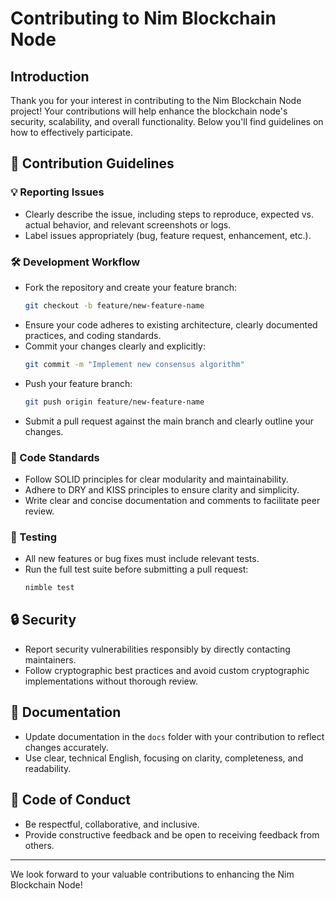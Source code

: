 # Contributing to Nim Blockchain Node

## Introduction
Thank you for your interest in contributing to the Nim Blockchain Node project! Your contributions will help enhance the blockchain node's security, scalability, and overall functionality. Below you'll find guidelines on how to effectively participate.

## 🚧 Contribution Guidelines

### 💡 Reporting Issues
- Clearly describe the issue, including steps to reproduce, expected vs. actual behavior, and relevant screenshots or logs.
- Label issues appropriately (bug, feature request, enhancement, etc.).

### 🛠️ Development Workflow
- Fork the repository and create your feature branch:
  ```sh
  git checkout -b feature/new-feature-name
  ```
- Ensure your code adheres to existing architecture, clearly documented practices, and coding standards.
- Commit your changes clearly and explicitly:
  ```sh
  git commit -m "Implement new consensus algorithm"
  ```
- Push your feature branch:
  ```sh
  git push origin feature/new-feature-name
  ```
- Submit a pull request against the main branch and clearly outline your changes.

### 📐 Code Standards
- Follow SOLID principles for clear modularity and maintainability.
- Adhere to DRY and KISS principles to ensure clarity and simplicity.
- Write clear and concise documentation and comments to facilitate peer review.

### 🧪 Testing
- All new features or bug fixes must include relevant tests.
- Run the full test suite before submitting a pull request:
  ```sh
  nimble test
  ```

## 🔒 Security
- Report security vulnerabilities responsibly by directly contacting maintainers.
- Follow cryptographic best practices and avoid custom cryptographic implementations without thorough review.

## 📝 Documentation
- Update documentation in the `docs` folder with your contribution to reflect changes accurately.
- Use clear, technical English, focusing on clarity, completeness, and readability.

## 🙌 Code of Conduct
- Be respectful, collaborative, and inclusive.
- Provide constructive feedback and be open to receiving feedback from others.

---

We look forward to your valuable contributions to enhancing the Nim Blockchain Node!